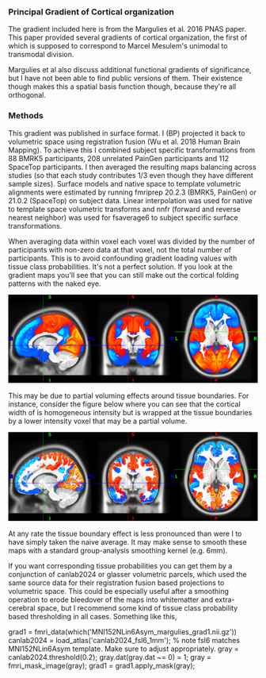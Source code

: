 ### Principal Gradient of Cortical organization

The gradient included here is from the Margulies et al. 2016 PNAS paper. This
paper provided several gradients of cortical organization, the first of which
is supposed to correspond to Marcel Mesulem's unimodal to transmodal division.

Margulies et al also discuss additional functional gradients of significance,
but I have not been able to find public versions of them. Their existence
though makes this a spatial basis function though, because they're all
orthogonal.

### Methods

This gradient was published in surface format. I (BP) projected it back to
volumetric space using registration fusion (Wu et al. 2018 Human Brain 
Mapping). To achieve this I combined subject specific transformations from
88 BMRK5 participants, 208 unrelated PainGen participants and 112 SpaceTop 
participants. I then averaged the resulting maps balancing across studies (so 
that each study contributes 1/3 even though they have different sample sizes). 
Surface models and native space to template volumetric alignments were 
estimated by running fmriprep 20.2.3 (BMRK5, PainGen) or 21.0.2 (SpaceTop) on 
subject data. Linear interpolation was used for native to template space 
volumetric transforms and nnfr (forward and reverse nearest neighbor) was 
used for fsaverage6 to subject specific surface transformations.

When averaging data within voxel each voxel was divided by the number of 
participants with non-zero data at that voxel, not the total number of 
participants. This is to avoid confounding gradient loading values with tissue 
class probabilities. It's not a perfect solution. If you look at the gradient
maps you'll see that you can still make out the cortical folding patterns with
the naked eye. 

![example_surface_projection](extras/MNI152NLin6Asym_slice.png)

This may be due to partial voluming effects around tissue boundaries. For
instance, consider the figure below where you can see that the cortical width
of is homogeneous intensity but is wrapped at the tissue boundaries by a 
lower intensity voxel that may be a partial volume. 

![example_surface_projection](extras/example_segmentation.png)

At any rate the tissue boundary effect is less pronounced than were I to have
simply taken the naive average. It may make sense to smooth these maps with
a standard group-analysis smoothing kernel (e.g. 6mm).

If you want corresponding tissue probabilities you can get them by a 
conjunction of canlab2024 or glasser volumetric parcels, which used the same 
source data for their registration fusion based projections to volumetric 
space. This could be especially useful after a smoothing operation to erode 
bleedover of the maps into whitematter and extra-cerebral space, but I 
recommend some kind of tissue class probability based thresholding in all
cases. Something like this,

grad1 = fmri_data(which('MNI152NLin6Asym_margulies_grad1.nii.gz'))
canlab2024 = load_atlas('canlab2024_fsl6_1mm'); % note fsl6 matches MNI152NLin6Asym template. Make sure to adjust appropriately.
gray = canlab2024.threshold(0.2);
gray.dat(gray.dat ~= 0) = 1;
gray = fmri_mask_image(gray);
grad1 = grad1.apply_mask(gray);

